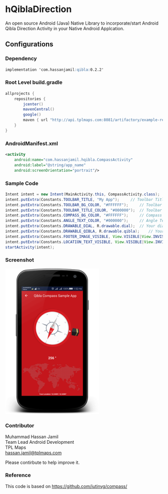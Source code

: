 # hQiblaDirection

An open source Android (Java) Native Library to incorporate/start Android Qibla Direction Activity in your Native Android Applcation.


## Configurations
### Dependency
```markdown
implementation 'com.hassanjamil:qibla:0.2.2'
```
### Root Level build.gradle
``` groovy
allprojects {
    repositories {
        jcenter()
        mavenCentral()
        google()
        maven { url "http://api.tplmaps.com:8081/artifactory/example-repo-local/" }
    }
}
```
### AndroidManifest.xml
``` xml
<activity
	android:name="com.hassanjamil.hqibla.CompassActivity"
	android:label="@string/app_name"
	android:screenOrientation="portrait"/>
```
### Sample Code
``` java
Intent intent = new Intent(MainActivity.this, CompassActivity.class);
intent.putExtra(Constants.TOOLBAR_TITLE, "My App");		// Toolbar Title
intent.putExtra(Constants.TOOLBAR_BG_COLOR, "#FFFFFF");		// Toolbar Background color
intent.putExtra(Constants.TOOLBAR_TITLE_COLOR, "#000000");	// Toolbar Title color
intent.putExtra(Constants.COMPASS_BG_COLOR, "#FFFFFF");		// Compass background color
intent.putExtra(Constants.ANGLE_TEXT_COLOR, "#000000");		// Angle Text color
intent.putExtra(Constants.DRAWABLE_DIAL, R.drawable.dial);	// Your dial drawable resource
intent.putExtra(Constants.DRAWABLE_QIBLA, R.drawable.qibla); 	// Your qibla indicator drawable resource
intent.putExtra(Constants.FOOTER_IMAGE_VISIBLE, View.VISIBLE|View.INVISIBLE|View.GONE);	// Footer World Image visibility
intent.putExtra(Constants.LOCATION_TEXT_VISIBLE, View.VISIBLE|View.INVISIBLE|View.GONE); // Location Text visibility
startActivity(intent);
```
### Screenshot
<p float="left">
 <img src="screenshot/preview.png" width="300" />
</p>

### Contributor
Muhammad Hassan Jamil</br>
Team Lead Android Development</br>
TPL Maps</br>
hassan.jamil@tplmaps.com

Please contirbute to help improve it.

### Reference
This code is based on https://github.com/iutinvg/compass/
